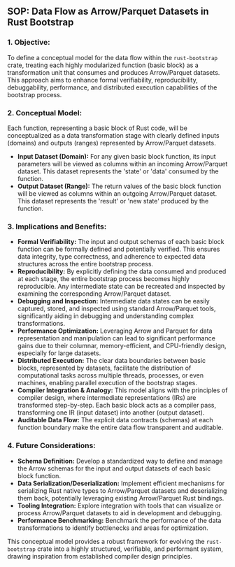 ## SOP: Data Flow as Arrow/Parquet Datasets in Rust Bootstrap

### 1. Objective:
To define a conceptual model for the data flow within the `rust-bootstrap` crate, treating each highly modularized function (basic block) as a transformation unit that consumes and produces Arrow/Parquet datasets. This approach aims to enhance formal verifiability, reproducibility, debuggability, performance, and distributed execution capabilities of the bootstrap process.

### 2. Conceptual Model:
Each function, representing a basic block of Rust code, will be conceptualized as a data transformation stage with clearly defined inputs (domains) and outputs (ranges) represented by Arrow/Parquet datasets.

*   **Input Dataset (Domain):** For any given basic block function, its input parameters will be viewed as columns within an incoming Arrow/Parquet dataset. This dataset represents the 'state' or 'data' consumed by the function.
*   **Output Dataset (Range):** The return values of the basic block function will be viewed as columns within an outgoing Arrow/Parquet dataset. This dataset represents the 'result' or 'new state' produced by the function.

### 3. Implications and Benefits:

*   **Formal Verifiability:** The input and output schemas of each basic block function can be formally defined and potentially verified. This ensures data integrity, type correctness, and adherence to expected data structures across the entire bootstrap process.
*   **Reproducibility:** By explicitly defining the data consumed and produced at each stage, the entire bootstrap process becomes highly reproducible. Any intermediate state can be recreated and inspected by examining the corresponding Arrow/Parquet dataset.
*   **Debugging and Inspection:** Intermediate data states can be easily captured, stored, and inspected using standard Arrow/Parquet tools, significantly aiding in debugging and understanding complex transformations.
*   **Performance Optimization:** Leveraging Arrow and Parquet for data representation and manipulation can lead to significant performance gains due to their columnar, memory-efficient, and CPU-friendly design, especially for large datasets.
*   **Distributed Execution:** The clear data boundaries between basic blocks, represented by datasets, facilitate the distribution of computational tasks across multiple threads, processes, or even machines, enabling parallel execution of the bootstrap stages.
*   **Compiler Integration & Analogy:** This model aligns with the principles of compiler design, where intermediate representations (IRs) are transformed step-by-step. Each basic block acts as a compiler pass, transforming one IR (input dataset) into another (output dataset).
*   **Auditable Data Flow:** The explicit data contracts (schemas) at each function boundary make the entire data flow transparent and auditable.

### 4. Future Considerations:

*   **Schema Definition:** Develop a standardized way to define and manage the Arrow schemas for the input and output datasets of each basic block function.
*   **Data Serialization/Deserialization:** Implement efficient mechanisms for serializing Rust native types to Arrow/Parquet datasets and deserializing them back, potentially leveraging existing Arrow/Parquet Rust bindings.
*   **Tooling Integration:** Explore integration with tools that can visualize or process Arrow/Parquet datasets to aid in development and debugging.
*   **Performance Benchmarking:** Benchmark the performance of the data transformations to identify bottlenecks and areas for optimization.

This conceptual model provides a robust framework for evolving the `rust-bootstrap` crate into a highly structured, verifiable, and performant system, drawing inspiration from established compiler design principles.
